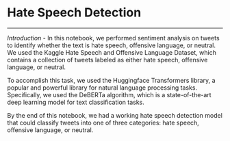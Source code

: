 # Hate Speech Detection
---
*Introduction* -
In this notebook, we performed sentiment analysis on tweets to identify whether the text is hate speech, offensive language, or neutral. We used the Kaggle Hate Speech and Offensive Language Dataset, which contains a collection of tweets labeled as either hate speech, offensive language, or neutral.

To accomplish this task, we used the Huggingface Transformers library, a popular and powerful library for natural language processing tasks. Specifically, we used the DeBERTa algorithm, which is a state-of-the-art deep learning model for text classification tasks.

By the end of this notebook, we had a working hate speech detection model that could classify tweets into one of three categories: hate speech, offensive language, or neutral.
